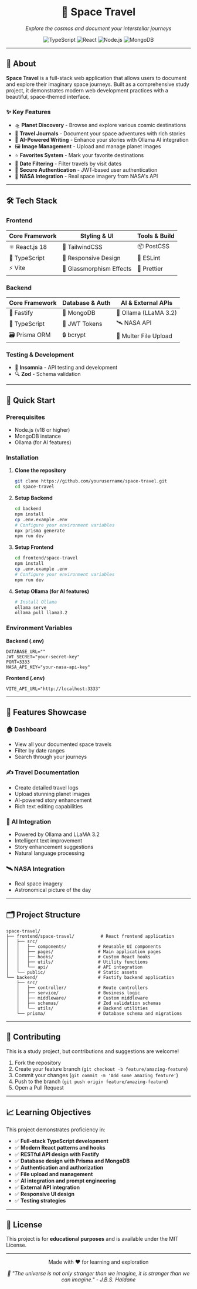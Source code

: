 <div align="center">
  <h1>🚀 Space Travel</h1>
  <p><em>Explore the cosmos and document your interstellar journeys</em></p>
  
  <p>
    <img src="https://img.shields.io/badge/TypeScript-007ACC?style=for-the-badge&logo=typescript&logoColor=white" alt="TypeScript" />
    <img src="https://img.shields.io/badge/React-20232A?style=for-the-badge&logo=react&logoColor=61DAFB" alt="React" />
    <img src="https://img.shields.io/badge/Node.js-43853D?style=for-the-badge&logo=node.js&logoColor=white" alt="Node.js" />
    <img src="https://img.shields.io/badge/MongoDB-4EA94B?style=for-the-badge&logo=mongodb&logoColor=white" alt="MongoDB" />
  </p>
</div>

---

## 🌟 About

**Space Travel** is a full-stack web application that allows users to document and explore their imaginary space journeys. Built as a comprehensive study project, it demonstrates modern web development practices with a beautiful, space-themed interface.

### ✨ Key Features

- 🛸 **Planet Discovery** - Browse and explore various cosmic destinations
- 📝 **Travel Journals** - Document your space adventures with rich stories
- 🤖 **AI-Powered Writing** - Enhance your stories with Ollama AI integration
- 🖼️ **Image Management** - Upload and manage planet images
- ⭐ **Favorites System** - Mark your favorite destinations
- 📅 **Date Filtering** - Filter travels by visit dates
- 🔐 **Secure Authentication** - JWT-based user authentication
- 🌌 **NASA Integration** - Real space imagery from NASA's API

---

## 🛠️ Tech Stack

### Frontend

| Core Framework | Styling & UI | Tools & Build |
|----------------|--------------|---------------|
| ⚛️ React.js 18 | 🎨 TailwindCSS | 📦 PostCSS |
| 🔷 TypeScript | 📱 Responsive Design | 🔧 ESLint |
| ⚡ Vite | 🌈 Glassmorphism Effects | 💅 Prettier |

### Backend

| Core Framework | Database & Auth | AI & External APIs |
|----------------|-----------------|-------------------|
| 🚀 Fastify | 🍃 MongoDB | 🤖 Ollama (LLaMA 3.2) |
| 🔷 TypeScript | 🔐 JWT Tokens | 🛰️ NASA API |
| 🗃️ Prisma ORM | 🔒 bcrypt | 📁 Multer File Upload |

### Testing & Development

- 📡 **Insomnia** - API testing and development
- 🔍 **Zod** - Schema validation

---

## 🚀 Quick Start

### Prerequisites

- Node.js (v18 or higher)
- MongoDB instance
- Ollama (for AI features)

### Installation

1. **Clone the repository**

   ```bash
   git clone https://github.com/yourusername/space-travel.git
   cd space-travel
   ```

2. **Setup Backend**

   ```bash
   cd backend
   npm install
   cp .env.example .env
   # Configure your environment variables
   npx prisma generate
   npm run dev
   ```

3. **Setup Frontend**

   ```bash
   cd frontend/space-travel
   npm install
   cp .env.example .env
   # Configure your environment variables
   npm run dev
   ```

4. **Setup Ollama (for AI features)**

   ```bash
   # Install Ollama
   ollama serve
   ollama pull llama3.2
   ```

### Environment Variables

**Backend (.env)**

```env
DATABASE_URL=""
JWT_SECRET="your-secret-key"
PORT=3333
NASA_API_KEY="your-nasa-api-key"
```

**Frontend (.env)**

```env
VITE_API_URL="http://localhost:3333"
```

---

## 📱 Features Showcase

### 🏠 Dashboard

- View all your documented space travels
- Filter by date ranges
- Search through your journeys

### ✍️ Travel Documentation

- Create detailed travel logs
- Upload stunning planet images
- AI-powered story enhancement
- Rich text editing capabilities

### 🤖 AI Integration

- Powered by Ollama and LLaMA 3.2
- Intelligent text improvement
- Story enhancement suggestions
- Natural language processing

### 🛰️ NASA Integration

- Real space imagery
- Astronomical picture of the day

---

## 🗂️ Project Structure

```text
space-travel/
├── frontend/space-travel/          # React frontend application
│   ├── src/
│   │   ├── components/            # Reusable UI components
│   │   ├── pages/                 # Main application pages
│   │   ├── hooks/                 # Custom React hooks
│   │   ├── utils/                 # Utility functions
│   │   └── api/                   # API integration
│   └── public/                    # Static assets
└── backend/                       # Fastify backend application
    ├── src/
    │   ├── controller/            # Route controllers
    │   ├── service/               # Business logic
    │   ├── middleware/            # Custom middleware
    │   ├── schemas/               # Zod validation schemas
    │   └── utils/                 # Backend utilities
    └── prisma/                    # Database schema and migrations
```

---

## 🤝 Contributing

This is a study project, but contributions and suggestions are welcome!

1. Fork the repository
2. Create your feature branch (`git checkout -b feature/amazing-feature`)
3. Commit your changes (`git commit -m 'Add some amazing feature'`)
4. Push to the branch (`git push origin feature/amazing-feature`)
5. Open a Pull Request

---

## 📈 Learning Objectives

This project demonstrates proficiency in:

- ✅ **Full-stack TypeScript development**
- ✅ **Modern React patterns and hooks**
- ✅ **RESTful API design with Fastify**
- ✅ **Database design with Prisma and MongoDB**
- ✅ **Authentication and authorization**
- ✅ **File upload and management**
- ✅ **AI integration and prompt engineering**
- ✅ **External API integration**
- ✅ **Responsive UI design**
- ✅ **Testing strategies**

---

## 📄 License

This project is for **educational purposes** and is available under the MIT License.

---

<div align="center">
  <p>Made with ❤️ for learning and exploration</p>
  <p><em>🌌 "The universe is not only stranger than we imagine, it is stranger than we can imagine." - J.B.S. Haldane</em></p>
</div>
